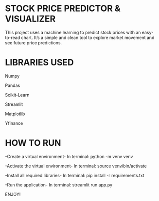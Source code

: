 # STOCK PRICE PREDICTOR & VISUALIZER
This project uses a machine learning to predict stock prices with an easy-to-read chart.
It’s a simple and clean tool to explore market movement and see future price predictions.

# LIBRARIES USED

Numpy

Pandas

Scikit-Learn

Streamlit

Matplotlib

Yfinance

# HOW TO RUN

-Create a virtual environment-
In terminal:
python -m venv venv

-Activate the virtual environment-
In terminal:
source venv/bin/activate

-Install all required libraries-
In terminal:
pip install -r requirements.txt

-Run the application-
In terminal:
streamlit run app.py

ENJOY!
